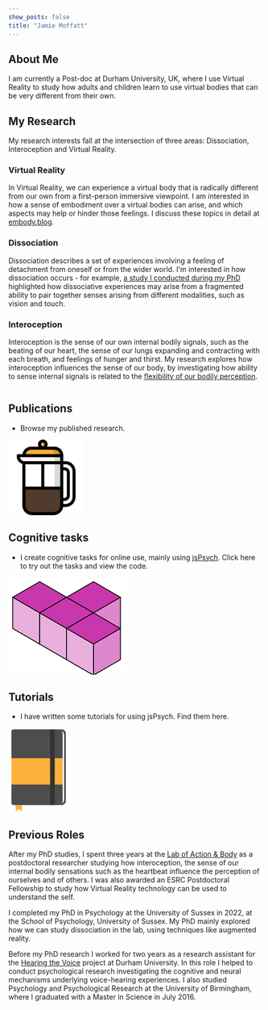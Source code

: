 ```yaml
---
show_posts: false
title: "Jamie Moffatt"
---
```

## About Me
I am currently a Post-doc at Durham University, UK, where I use Virtual Reality to study how adults and children learn to use virtual bodies that can be very different from their own.

## My Research

My research interests fall at the intersection of three areas: Dissociation, Interoception and Virtual Reality.

### Virtual Reality
In Virtual Reality, we can experience a virtual body that is radically different from our own from a first-person immersive viewpoint. I am interested in how a sense of embodiment over a virtual bodies can arise, and which aspects may help or hinder those feelings. I discuss these topics in detail at [embody.blog](https://embody.blog/).

### Dissociation
Dissociation describes a set of experiences involving a feeling of detachment from oneself or from the wider world. I'm interested in how dissociation occurs - for example, [a study I conducted during my PhD](https://doi.org/10.31234/osf.io/e5z74) highlighted how dissociative experiences may arise from a fragmented ability to pair together senses arising from different modalities, such as vision and touch.

### Interoception
Interoception is the sense of our own internal bodily signals, such as the beating of our heart, the sense of our lungs expanding and contracting with each breath, and feelings of hunger and thirst. My research explores how interoception influences the sense of our body, by investigating how ability to sense internal signals is related to the [flexibility of our bodily perception](https://doi.org/10.1016/j.biopsycho.2024.108756).


<div class="row publications" onclick="window.location='/publications'">
<div class="column left">
<h2>Publications</h2>
<ul><li>Browse my published research.</li></ul>
</div>
<div class="column right">
<img src="assets/img/coffee.png"/>
</div>

</div>

<div class="row tasks" onclick="window.location='/task_list'">
<div class="column left">
<h2>Cognitive tasks</h2>
<ul>
<li>I create cognitive tasks for online use, mainly using <a href="https://www.jspsych.org/7.0/">jsPsych</a>. Click here to try out the tasks and view the code.</li>
</ul>
</div>

<div class="column right">
<img src="assets/img/t_block.png"/>
</div>

</div>

<div class="row tutorials" onclick="window.location='/jspsych'">
<div class="column left">
<h2>Tutorials</h2>
<ul><li>I have written some tutorials for using jsPsych. Find them here.</li></ul>
</div>
<div class="column right">
<img src="assets/img/notebook.png"/>
</div>

</div>


## Previous Roles
After my PhD studies, I spent three years at the [Lab of Action & Body](http://manostsakiris.com/index.php/research/lab/) as a postdoctoral researcher studying how interoception, the sense of our internal bodily sensations such as the heartbeat influence the perception of ourselves and of others. I was also awarded an ESRC Postdoctoral Fellowship to study how Virtual Reality technology can be used to understand the self.  

I completed my PhD in Psychology at the University of Sussex in 2022, at the School of Psychology, University of Sussex. My PhD mainly explored how we can study dissociation in the lab, using techniques like augmented reality.

Before my PhD research I worked for two years as a research assistant for the [Hearing the Voice](https://hearingthevoice.org/) project at Durham University. In this role I helped to conduct psychological research investigating the cognitive and neural mechanisms underlying voice-hearing experiences. I also studied Psychology and Psychological Research at the University of Birmingham, where I graduated with a Master in Science in July 2016.

